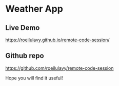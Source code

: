 # Weather App

## Live Demo

https://roeilulavy.github.io/remote-code-session/

## Github repo

https://github.com/roeilulavy/remote-code-session

Hope you will find it useful!

